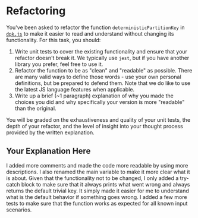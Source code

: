 # Refactoring

You've been asked to refactor the function `deterministicPartitionKey` in [`dpk.js`](dpk.js) to make it easier to read and understand without changing its functionality. For this task, you should:

1. Write unit tests to cover the existing functionality and ensure that your refactor doesn't break it. We typically use `jest`, but if you have another library you prefer, feel free to use it.
2. Refactor the function to be as "clean" and "readable" as possible. There are many valid ways to define those words - use your own personal definitions, but be prepared to defend them. Note that we do like to use the latest JS language features when applicable.
3. Write up a brief (~1 paragraph) explanation of why you made the choices you did and why specifically your version is more "readable" than the original.

You will be graded on the exhaustiveness and quality of your unit tests, the depth of your refactor, and the level of insight into your thought process provided by the written explanation.

## Your Explanation Here

I added more comments and made the code more readable by using more descriptions. I also renamed the main variable to make it more clear what it is about.
Given that the functionality not to be changed, I only added a try-catch block to make sure that it always prints what went wrong and always returns the default trivial key. It simply made it easier for me to understand what is the default behavior if something goes wrong. I added a few more tests to make sure that the function works as expected for all known input scenarios.
